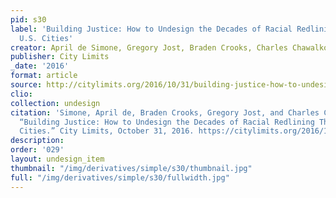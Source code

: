 ```yaml
---
pid: s30
label: 'Building Justice: How to Undesign the Decades of Racial Redlining that Scar
  U.S. Cities'
creator: April de Simone, Gregory Jost, Braden Crooks, Charles Chawalko
publisher: City Limits
_date: '2016'
format: article
source: http://citylimits.org/2016/10/31/building-justice-how-to-undesign-the-decades-of-racial-redlining-that-scar-u-s-cities/
clio:
collection: undesign
citation: 'Simone, April de, Braden Crooks, Gregory Jost, and Charles Chawalko. 2016.
  “Building Justice: How to Undesign the Decades of Racial Redlining That Scar U.S.
  Cities.” City Limits, October 31, 2016. https://citylimits.org/2016/10/31/building-justice-how-to-undesign-the-decades-of-racial-redlining-that-scar-u-s-cities/.'
description:
order: '029'
layout: undesign_item
thumbnail: "/img/derivatives/simple/s30/thumbnail.jpg"
full: "/img/derivatives/simple/s30/fullwidth.jpg"
---
```

